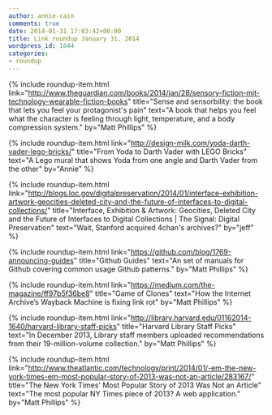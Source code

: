 ```yaml
---
author: annie-cain
comments: true
date: 2014-01-31 17:03:42+00:00
title: Link roundup January 31, 2014
wordpress_id: 1844
categories:
- roundup
---
```


{% include roundup-item.html
  link="http://www.theguardian.com/books/2014/jan/28/sensory-fiction-mit-technology-wearable-fiction-books"
  title="Sense and sensorbility: the book that lets you feel your protagonist's pain"
  text="A book that helps you feel what the character is feeling through light, temperature, and a body compression system."
  by="Matt Phillips"
%}

{% include roundup-item.html
  link="http://design-milk.com/yoda-darth-vader-lego-bricks/"
  title="From Yoda to Darth Vader with LEGO Bricks"
  text="A Lego mural that shows Yoda from one angle and Darth Vader from the other"
  by="Annie"
%}

{% include roundup-item.html
  link="http://blogs.loc.gov/digitalpreservation/2014/01/interface-exhibition-artwork-geocities-deleted-city-and-the-future-of-interfaces-to-digital-collections/"
  title="Interface, Exhibition & Artwork: Geocities, Deleted City and the Future of Interfaces to Digital Collections | The Signal: Digital Preservation"
  text="Wait, Stanford acquired 4chan's archives?"
  by="jeff"
%}

{% include roundup-item.html
  link="https://github.com/blog/1769-announcing-guides"
  title="Github Guides"
  text="An set of manuals for Github covering common usage Github patterns."
  by="Matt Phillips"
%}

{% include roundup-item.html
  link="https://medium.com/the-magazine/ff97b5f36be8"
  title="Game of Clones"
  text="How the Internet Archive’s Wayback Machine is fixing link rot"
  by="Matt Phillips"
%}

{% include roundup-item.html
  link="http://library.harvard.edu/01162014-1640/harvard-library-staff-picks"
  title="Harvard Library Staff Picks"
  text="In December 2013, Library staff members uploaded recommendations from their 19-million-volume collection."
  by="Matt Phillips"
%}

{% include roundup-item.html
  link="http://www.theatlantic.com/technology/print/2014/01/-em-the-new-york-times-em-most-popular-story-of-2013-was-not-an-article/283167/"
  title="The New York Times' Most Popular Story of 2013 Was Not an Article"
  text="The most popular NY Times piece of 2013? A web application."
  by="Matt Phillips"
%}
